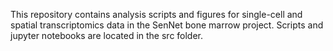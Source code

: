 This repository contains analysis scripts and figures for single-cell and spatial transcriptomics data in the SenNet bone marrow project. Scripts and jupyter notebooks are located in the src folder. 
